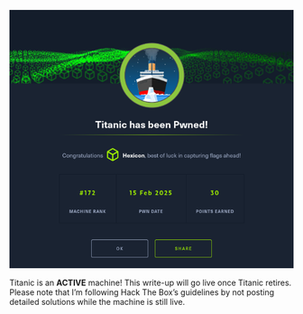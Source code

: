 ![Titanic](Titanic_images/pwned.png)

Titanic is an **ACTIVE** machine!
This write-up will go live once Titanic retires.
Please note that I’m following Hack The Box’s guidelines by not posting detailed solutions while the machine is still live.
